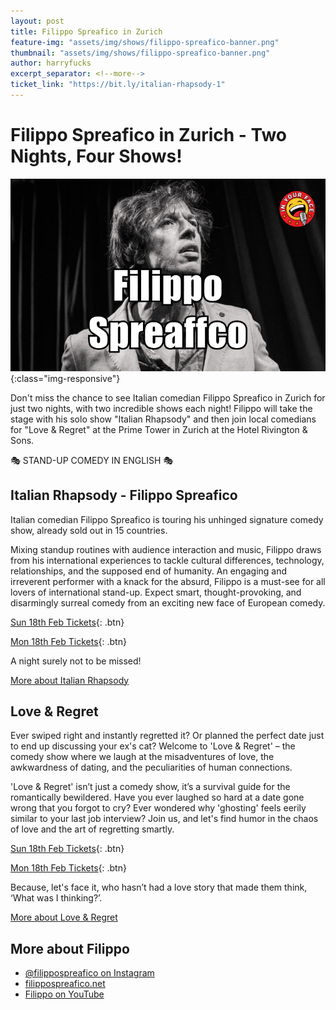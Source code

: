 ```yaml
---
layout: post
title: Filippo Spreafico in Zurich
feature-img: "assets/img/shows/filippo-spreafico-banner.png"
thumbnail: "assets/img/shows/filippo-spreafico-banner.png"
author: harryfucks
excerpt_separator: <!--more-->
ticket_link: "https://bit.ly/italian-rhapsody-1"
---
```


# Filippo Spreafico in Zurich - Two Nights, Four Shows!

![IN YOUR FACE Presents](/assets/img/shows/filippo-spreafico-banner.png){:class="img-responsive"}

Don't miss the chance to see Italian comedian Filippo Spreafico in Zurich for just two nights, with two incredible shows each night! Filippo will take the stage with his solo show "Italian Rhapsody" and then join local comedians for "Love & Regret" at the Prime Tower in Zurich at the Hotel Rivington & Sons.

🎭 STAND-UP COMEDY IN ENGLISH 🎭

## Italian Rhapsody - Filippo Spreafico

Italian comedian Filippo Spreafico is touring his unhinged signature comedy show, already sold out in 15 countries.

Mixing standup routines with audience interaction and music, Filippo draws from his international experiences to tackle cultural differences, technology, relationships, and the supposed end of humanity. An engaging and irreverent performer with a knack for the absurd, Filippo is a must-see for all lovers of international stand-up. Expect smart, thought-provoking, and disarmingly surreal comedy from an exciting new face of European comedy.

[Sun 18th Feb Tickets](https://bit.ly/italian-rhapsody-1){: .btn}

[Mon 18th Feb Tickets](https://bit.ly/italian-rhapsody-2){: .btn}

A night surely not to be missed!

[More about Italian Rhapsody](/2024/02/18/italian-rhapsody-filippo-spreafico.html)

## Love & Regret

Ever swiped right and instantly regretted it? Or planned the perfect date just to end up discussing your ex's cat? Welcome to 'Love & Regret' – the comedy show where we laugh at the misadventures of love, the awkwardness of dating, and the peculiarities of human connections.

'Love & Regret' isn’t just a comedy show, it’s a survival guide for the romantically bewildered. Have you ever laughed so hard at a date gone wrong that you forgot to cry? Ever wondered why 'ghosting' feels eerily similar to your last job interview? Join us, and let's find humor in the chaos of love and the art of regretting smartly.

[Sun 18th Feb Tickets](https://bit.ly/iyflng1){: .btn}

[Mon 18th Feb Tickets](https://bit.ly/iyflng2){: .btn}

Because, let's face it, who hasn’t had a love story that made them think, ‘What was I thinking?’.

[More about Love & Regret](/2024/02/18/love-and-regret.html)

## More about Filippo

- [@filippospreafico on Instagram](https://www.instagram.com/filippospreafico/)
- [filippospreafico.net](https://filippospreafico.net/)
- [Filippo on YouTube](https://www.youtube.com/@filippospreafico779)


